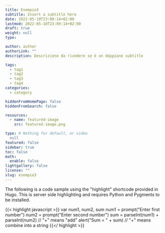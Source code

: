 ```yaml
---
title: Esempio3
subtitle: Insert a subtitle here
date: 2022-05-10T23:09:14+02:00
lastmod: 2022-05-10T23:09:14+02:00
draft: true
weight: null
type: 

author: author
authorLink: ""
description: Descrizione da rivedere se è un doppione subtitle

tags:
  - tag1
  - tag2
  - tag3
  - tag4
categories:
  - category

hiddenFromHomePage: false
hiddenFromSearch: false

resources:
  - name: featured-image
    src: featured-image.png

type: # Nothing for default, or video 
  null
featured: false
sidebar: true
toc: false
math:
  enable: false
lightgallery: false
license: ""
slug: esempio3
---
```


The following is a code sample using the "highlight" shortcode provided in Hugo. This is server side highlighting and requires Python and Pygments to be installed.

{{< highlight javascript >}}
    var num1, num2, sum
    num1 = prompt("Enter first number")
    num2 = prompt("Enter second number")
    sum = parseInt(num1) + parseInt(num2) // "+" means "add"
    alert("Sum = " + sum)  // "+" means combine into a string
{{</ highlight >}}
